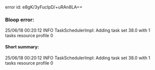 error id: e8gK/3yFuclpD/+uRAn8LA==
### Bloop error:

25/06/18 00:20:12 INFO TaskSchedulerImpl: Adding task set 38.0 with 1 tasks resource profile 0
#### Short summary: 

25/06/18 00:20:12 INFO TaskSchedulerImpl: Adding task set 38.0 with 1 tasks resource profile 0